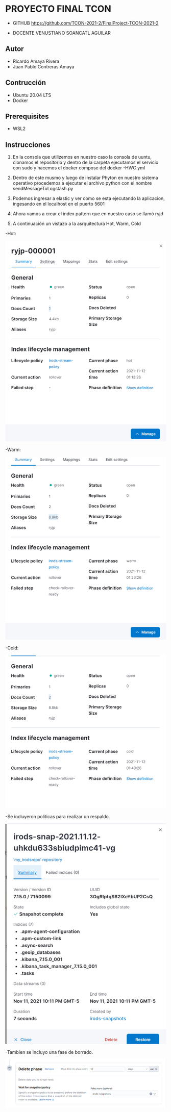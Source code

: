 # PROYECTO FINAL TCON
* GITHUB https://github.com/TCON-2021-2/FinalProject-TCON-2021-2

* DOCENTE VENUSTIANO SOANCATL AGUILAR

## Autor
* Ricardo Amaya Rivera
* Juan Pablo Contreras Amaya

## Contrucción
* Ubuntu 20.04 LTS
* Docker

## Prerequisites
* WSL2

## Instrucciones

1. En la consola que utilizemos en nuestro caso la consola de uuntu, clonamos el repositorio y dentro de la carpeta ejecutamos el servicio con sudo y hacemos el docker compose del docker -HWC.yml 

2. Dentro de este musmo y luego de instalar Phyton en nuestro sistema operativo procedemos a ejecutar el archivo python con el nombre sendMessageToLogstash.py 

3. Podemos ingresar a elastic y ver como se esta ejecutando la aplicacion, ingesando en el localhost en el puerto 5601 

4. Ahora vamos a crear el index pattern que en nuestro caso se llamó ryjd 

5. A continuación un vistazo a la asrquitectura Hot, Warm, Cold

-Hot:


![](https://github.com/TCON-2021-2/FinalProject-TCON-2021-2/blob/main/img/hot.PNG)
 
 -Warm:
 
![](https://github.com/TCON-2021-2/FinalProject-TCON-2021-2/blob/main/img/warm.PNG)
 
 -Cold:
 
![](https://github.com/TCON-2021-2/FinalProject-TCON-2021-2/blob/main/img/cold.PNG)


-Se incluyeron politicas para realizar un respaldo.

![](https://github.com/TCON-2021-2/FinalProject-TCON-2021-2/blob/main/img/snapshots.PNG)

-Tambien se incluyo una fase de borrado.

![](https://github.com/TCON-2021-2/FinalProject-TCON-2021-2/blob/main/img/Delete.PNG)

